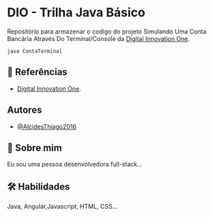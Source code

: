 
# DIO - Trilha Java Básico

Repositório para armazenar o codigo do projeto Simulando Uma Conta Bancária Através Do Terminal/Console da [Digital Innovation One](https://www.dio.me/).


```
java ContaTerminal
```

## 🔎 Referências 
- [Digital Innovation One]().




## Autores

- [@AlcidesThiago2016](https://github.com/AlcidesThiago2016)


## 🚀 Sobre mim
Eu sou uma pessoa desenvolvedora full-stack...


## 🛠 Habilidades
Java, Angular,Javascript, HTML, CSS...

